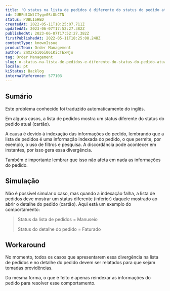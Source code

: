 ```yaml
---
title: 'O status na lista de pedidos é diferente do status do pedido atual'
id: 2UBFdtXWtCIygv0SiObCTN
status: PUBLISHED
createdAt: 2022-05-11T18:25:07.711Z
updatedAt: 2023-06-07T17:52:27.382Z
publishedAt: 2023-06-07T17:52:27.382Z
firstPublishedAt: 2022-05-11T18:25:08.248Z
contentType: knownIssue
productTeam: Order Management
author: 2mXZkbi0oi061KicTExNjo
tag: Order Management
slug: o-status-na-lista-de-pedidos-e-diferente-do-status-do-pedido-atual
locale: pt
kiStatus: Backlog
internalReference: 577103
---
```


## Sumário

<div class="alert alert-info">
  <p>Este problema conhecido foi traduzido automaticamente do inglês.</p>
</div>


Em alguns casos, a lista de pedidos mostra um status diferente do status do pedido atual (cartão).

A causa é devido à indexação das informações do pedido, lembrando que a lista de pedidos é uma informação indexada do pedido, o que permite, por exemplo, o uso de filtros e pesquisa. A discordância pode acontecer em instantes, por isso gera essa divergência.

Também é importante lembrar que isso não afeta em nada as informações do pedido.

## Simulação


Não é possível simular o caso, mas quando a indexação falha, a lista de pedidos deve mostrar um status diferente (inferior) daquele mostrado ao abrir o detalhe do pedido (cartão). Aqui está um exemplo do comportamento:

> Status da lista de pedidos = Manuseio
>
> Status do detalhe do pedido = Faturado

## Workaround


No momento, todos os casos que apresentarem essa divergência na lista de pedidos e no detalhe do pedido devem ser relatados para que sejam tomadas providências.

Da mesma forma, o que é feito é apenas reindexar as informações do pedido para resolver esse comportamento.




